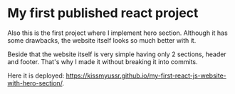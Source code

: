 # My first published react project

Also this is the first project where I implement hero section. Although it has some drawbacks, the website itself looks so much better with it.

Beside that the website itself is very simple having only 2 sections, header and footer. That's why I made it without breaking it into commits.

Here it is deployed: https://kissmyussr.github.io/my-first-react-js-website-with-hero-section/.

